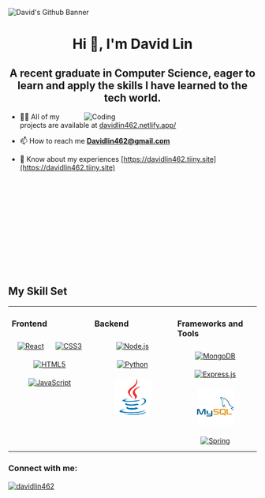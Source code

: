 ![David's Github Banner](https://github.com/dlin462/dlin462/assets/94275544/2f17ffc4-6277-481e-b2b1-6daed45e551a)


<h1 align="center">Hi 👋, I'm David Lin</h1>
<h2 align="center">A recent graduate in Computer Science, eager to learn and apply the skills I have learned to the tech world.</h3>
<img align="right" alt="Coding" width="350" src="https://github.com/dlin462/dlin462/assets/94275544/d46bf592-49ba-4ae7-89d1-7c6003801b0b">

- 👨‍💻 All of my projects are available at [davidlin462.netlify.app/](davidlin462.netlify.app/)

- 📫 How to reach me **Davidlin462@gmail.com**

- 📄 Know about my experiences [https://davidlin462.tiiny.site](https://davidlin462.tiiny.site)

<br/><br/><br/><br/><br/><br/><br/><br/><br/><br/><br/>

## My Skill Set  
<table><tr><td valign="top" width="33%">

### Frontend 
<div align="center">  
<a href="https://reactjs.org/" target="_blank"><img style="margin: 10px" src="https://profilinator.rishav.dev/skills-assets/react-original-wordmark.svg" alt="React" height="75" /></a>  
<a href="https://www.w3schools.com/css/" target="_blank"><img style="margin: 10px" src="https://profilinator.rishav.dev/skills-assets/css3-original-wordmark.svg" alt="CSS3" height="75" /></a>  
<a href="https://en.wikipedia.org/wiki/HTML5" target="_blank"><img style="margin: 10px" src="https://profilinator.rishav.dev/skills-assets/html5-original-wordmark.svg" alt="HTML5" height="75" /></a>  
<a href="https://www.javascript.com/" target="_blank"><img style="margin: 10px" src="https://profilinator.rishav.dev/skills-assets/javascript-original.svg" alt="JavaScript" height="75" /></a>  
</div>

</td><td valign="top" width="33%">

### Backend
<div align="center">   
<a href="https://nodejs.org/" target="_blank"><img style="margin: 10px" src="https://profilinator.rishav.dev/skills-assets/nodejs-original-wordmark.svg" alt="Node.js" height="75" /></a>  
<a href="https://www.python.org/" target="_blank"><img style="margin: 10px" src="https://profilinator.rishav.dev/skills-assets/python-original.svg" alt="Python" height="75" /></a>  
<a href="https://www.java.com/" target="_blank"><img style="margin: 10px" src="https://raw.githubusercontent.com/devicons/devicon/master/icons/java/java-original.svg" alt="Java" height="75" /></a>
</div>

</td><td valign="top" width="33%">

### Frameworks and Tools
<div align="center">  
<a href="https://www.mongodb.com/" target="_blank"><img style="margin: 10px" src="https://profilinator.rishav.dev/skills-assets/mongodb-original-wordmark.svg" alt="MongoDB" height="75" /></a>  
<a href="https://expressjs.com/" target="_blank"><img style="margin: 10px" src="https://profilinator.rishav.dev/skills-assets/express-original-wordmark.svg" alt="Express.js" height="75" /></a>  
<a href="https://www.mysql.com/" target="_blank"><img style="margin: 10px" src="https://raw.githubusercontent.com/devicons/devicon/master/icons/mysql/mysql-original-wordmark.svg" alt="mySql" height="75" /></a>  
<a href="https://spring.io/" target="_blank"><img style="margin: 10px" src="https://www.vectorlogo.zone/logos/springio/springio-icon.svg" alt="Spring" height="75" /></a>  
</div>
</td></tr></table>  
<h3 align="left">Connect with me:</h3>
<p align="left">
<a href="https://linkedin.com/in/davidlin462" target="blank"><img align="center" src="https://raw.githubusercontent.com/rahuldkjain/github-profile-readme-generator/master/src/images/icons/Social/linked-in-alt.svg" alt="davidlin462" height="30" width="40" /></a>
</p>

